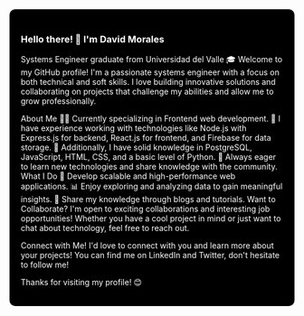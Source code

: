 <div style="background-color: #000; color: #fff; padding: 20px; border-radius: 10px;">

### Hello there! 👋 I'm David Morales
Systems Engineer graduate from Universidad del Valle 🎓
Welcome to my GitHub profile! I'm a passionate systems engineer with a focus on both technical and soft skills. I love building innovative solutions and collaborating on projects that challenge my abilities and allow me to grow professionally.

About Me
👨‍💻 Currently specializing in Frontend web development.
💼 I have experience working with technologies like Node.js with Express.js for backend, React.js for frontend, and Firebase for data storage.
🌱 Additionally, I have solid knowledge in PostgreSQL, JavaScript, HTML, CSS, and a basic level of Python.
💬 Always eager to learn new technologies and share knowledge with the community.
What I Do
🚀 Develop scalable and high-performance web applications.
📊 Enjoy exploring and analyzing data to gain meaningful insights.
📝 Share my knowledge through blogs and tutorials.
Want to Collaborate?
I'm open to exciting collaborations and interesting job opportunities! Whether you have a cool project in mind or just want to chat about technology, feel free to reach out.

Connect with Me!
I'd love to connect with you and learn more about your projects! You can find me on LinkedIn and Twitter, don't hesitate to follow me!

Thanks for visiting my profile! 😊
</div>
<!--
**ZaliWow/ZaliWow** is a ✨ _special_ ✨ repository because its `README.md` (this file) appears on your GitHub profile.

Here are some ideas to get you started:

- 🔭 I’m currently working on ...
- 🌱 I’m currently learning ...
- 👯 I’m looking to collaborate on ...
- 🤔 I’m looking for help with ...
- 💬 Ask me about ...
- 📫 How to reach me: ...
- 😄 Pronouns: ...
- ⚡ Fun fact: ...
-->
